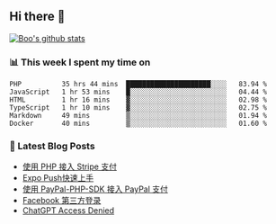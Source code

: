 ## Hi there 👋

[![Boo's github stats](https://github-readme-stats.vercel.app/api?username=0xAiKang)](https://github.com/anuraghazra/github-readme-stats)

<!-- [![Most Used Langs](https://github-readme-stats.vercel.app/api/top-langs/?username=0xAiKang)](https://github.com/anuraghazra/github-readme-stats) -->

### 📊 This week I spent my time on
<!--START_SECTION:waka-->

```text
PHP          35 hrs 44 mins  █████████████████████░░░░   83.94 %
JavaScript   1 hr 53 mins    █░░░░░░░░░░░░░░░░░░░░░░░░   04.44 %
HTML         1 hr 16 mins    ▓░░░░░░░░░░░░░░░░░░░░░░░░   02.98 %
TypeScript   1 hr 10 mins    ▓░░░░░░░░░░░░░░░░░░░░░░░░   02.75 %
Markdown     49 mins         ▒░░░░░░░░░░░░░░░░░░░░░░░░   01.94 %
Docker       40 mins         ▒░░░░░░░░░░░░░░░░░░░░░░░░   01.60 %
```

<!--END_SECTION:waka-->

### 📕 Latest Blog Posts
<!-- BLOG-POST-LIST:START -->
- [使用 PHP 接入 Stripe 支付](https://www.0x2beace.com/Using-PHP-to-access-Stripe-payment/)
- [Expo Push快速上手](https://www.0x2beace.com/Expo-Push-to-get-started-quickly/)
- [使用 PayPal-PHP-SDK 接入 PayPal 支付](https://www.0x2beace.com/use-paypal-php-sdk-to-access-paypal-payment/)
- [Facebook 第三方登录](https://www.0x2beace.com/facebook-third-party-login/)
- [ChatGPT Access Denied](https://www.0x2beace.com/chatgpt-access-denied/)
<!-- BLOG-POST-LIST:END -->

